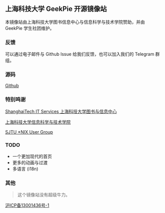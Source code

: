 ## 上海科技大学 GeekPie 开源镜像站

本镜像站由上海科技大学图书信息中心与信息科学与技术学院赞助，并由 GeekPie 学生社团维护。

### 反馈

可以通过电子邮件与 Github Issue 给我们反馈，也可以加入我们的 Telegram 群组。

### 源码

[Github](https://github.com/ShanghaitechGeekPie/shanghaitech-mirror-frontend)

### 特别鸣谢

[ShanghaiTech IT Services 上海科技大学图书与信息中心](https://it.shanghaitech.edu.cn)

[上海科技大学信息科学与技术学院](https://sist.shanghaitech.edu.cn)

[SJTU *NIX User Group](https://github.com/sjtug/lug)

### TODO

- 一个更加现代的首页
- 更多的动画与过渡
- 多语言 (i18n)

### 其他

> 这个镜像站没有超级牛力。

<!-- autocorrect: false -->
[沪ICP备13001436号-1](https://beian.miit.gov.cn)
